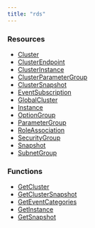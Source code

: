 ```yaml
---
title: "rds"
---
```


<!-- WARNING: this file was generated by the Pulumi Terraform Bridge (tfgen) Tool. -->
<!-- Do not edit by hand unless you're certain you know what you are doing! -->

<style>
  table td p { margin-top: 0; margin-bottom: 0; }
</style>

<h3>Resources</h3>
<ul class="api">
    <li><a href="cluster"><span class="symbol resource"></span>Cluster</a></li>
    <li><a href="clusterendpoint"><span class="symbol resource"></span>ClusterEndpoint</a></li>
    <li><a href="clusterinstance"><span class="symbol resource"></span>ClusterInstance</a></li>
    <li><a href="clusterparametergroup"><span class="symbol resource"></span>ClusterParameterGroup</a></li>
    <li><a href="clustersnapshot"><span class="symbol resource"></span>ClusterSnapshot</a></li>
    <li><a href="eventsubscription"><span class="symbol resource"></span>EventSubscription</a></li>
    <li><a href="globalcluster"><span class="symbol resource"></span>GlobalCluster</a></li>
    <li><a href="instance"><span class="symbol resource"></span>Instance</a></li>
    <li><a href="optiongroup"><span class="symbol resource"></span>OptionGroup</a></li>
    <li><a href="parametergroup"><span class="symbol resource"></span>ParameterGroup</a></li>
    <li><a href="roleassociation"><span class="symbol resource"></span>RoleAssociation</a></li>
    <li><a href="securitygroup"><span class="symbol resource"></span>SecurityGroup</a></li>
    <li><a href="snapshot"><span class="symbol resource"></span>Snapshot</a></li>
    <li><a href="subnetgroup"><span class="symbol resource"></span>SubnetGroup</a></li>
</ul>

<h3>Functions</h3>
<ul class="api">
    <li><a href="getcluster"><span class="symbol datasource"></span>GetCluster</a></li>
    <li><a href="getclustersnapshot"><span class="symbol datasource"></span>GetClusterSnapshot</a></li>
    <li><a href="geteventcategories"><span class="symbol datasource"></span>GetEventCategories</a></li>
    <li><a href="getinstance"><span class="symbol datasource"></span>GetInstance</a></li>
    <li><a href="getsnapshot"><span class="symbol datasource"></span>GetSnapshot</a></li>
</ul>


